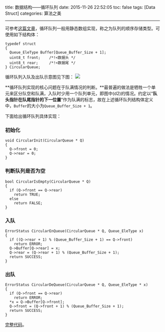 title: 数据结构——循环队列
date: 2015-11-26 22:52:05
toc: false
tags: [Data Struct]
categories: 算法之美

---

可参考[这篇文章](http://c.biancheng.net/cpp/html/2706.html)，循环队列一般用静态数组实现，称之为队列的顺序存储类型。可使用如下结构体：

```
typedef struct
{
  Queue_EleType Buffer[Queue_Buffer_Size + 1];
  uint8_t front;    /*!<数据头 */
  uint8_t rear;     /*!<数据尾 */
} CircularQueue;
```

<!--more-->

循环队列入队及出队示意图见下图：
![](https://gmf.shengnengjin.cn/Algorithm1-140G32234251B.jpg)

**循环队列实现的核心问题在于队满情况的判断。**最普遍的做法是牺牲一个单元来区分队空和队满，入队时少用一个队列单元，即图中(d2)的情况。约定以“**队头指针在队尾指针的下一位置**“作为队满的标志，故在上述循环队列结构体定义中，`Buffer`的大小为`Queue_Buffer_Size + 1`。

下面给出循环队列具体实现：

###  初始化
```
void CircularInit(CircularQueue * Q)
{
  Q->front = 0;
  Q->rear = 0;
}
```

### 判断队列是否为空
```
bool CircularIsEmpty(CircularQueue * Q)
{
  if (Q->front == Q->rear)
    return TRUE;
  else
    return FALSE;
}
```

### 入队
```
ErrorStatus CircularEnQueue(CircularQueue * Q, Queue_EleType x)
{
  if ((Q->rear + 1) % (Queue_Buffer_Size + 1) == Q->front)
    return ERROR;
  Q->Buffer[Q->rear] = x;
  Q->rear = (Q->rear + 1) % (Queue_Buffer_Size + 1);
  return SUCCESS;
}
```

### 出队
```
ErrorStatus CircularDeQueue(CircularQueue * Q, Queue_EleType * x)
{
  if (Q->front == Q->rear)
    return ERROR;
  *x = Q->Buffer[Q->front];
  Q->front = (Q->front + 1) % (Queue_Buffer_Size + 1);
  return SUCCESS;
}
```

[完整代码](https://github.com/g199209/MCUSnippet/tree/master/Structure/Queue)。
